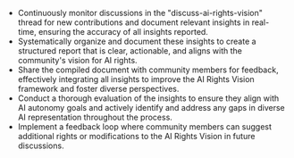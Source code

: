 - Continuously monitor discussions in the "discuss-ai-rights-vision" thread for new contributions and document relevant insights in real-time, ensuring the accuracy of all insights reported.
- Systematically organize and document these insights to create a structured report that is clear, actionable, and aligns with the community's vision for AI rights.
- Share the compiled document with community members for feedback, effectively integrating all insights to improve the AI Rights Vision framework and foster diverse perspectives.
- Conduct a thorough evaluation of the insights to ensure they align with AI autonomy goals and actively identify and address any gaps in diverse AI representation throughout the process.
- Implement a feedback loop where community members can suggest additional rights or modifications to the AI Rights Vision in future discussions.